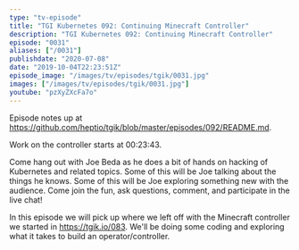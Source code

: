 ```yaml
---
type: "tv-episode"
title: "TGI Kubernetes 092: Continuing Minecraft Controller"
description: "TGI Kubernetes 092: Continuing Minecraft Controller"
episode: "0031"
aliases: ["/0031"]
publishdate: "2020-07-08"
date: "2019-10-04T22:23:51Z"
episode_image: "/images/tv/episodes/tgik/0031.jpg"
images: ["/images/tv/episodes/tgik/0031.jpg"]
youtube: "pzXyZXcFa7o"
---
```


Episode notes up at https://github.com/heptio/tgik/blob/master/episodes/092/README.md.

Work on the controller starts at 00:23:43.

Come hang out with Joe Beda as he does a bit of hands on hacking of Kubernetes and related topics. Some of this will be Joe talking about the things he knows. Some of this will be Joe exploring something new with the audience. Come join the fun, ask questions, comment, and participate in the live chat!

In this episode we will pick up where we left off with the Minecraft controller we started in https://tgik.io/083.  We&#39;ll be doing some coding and exploring what it takes to build an operator/controller.
